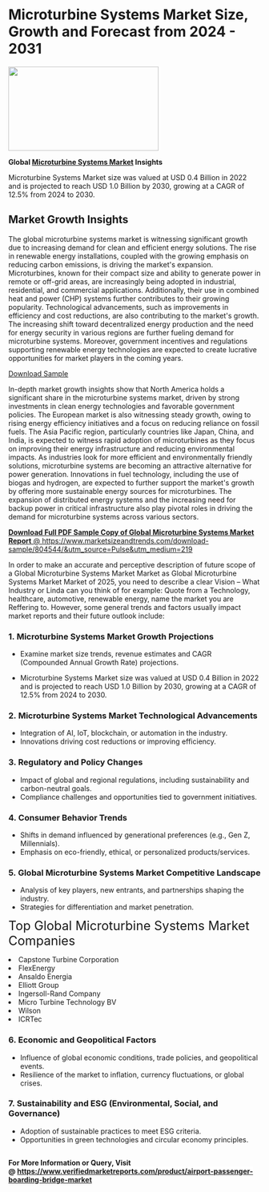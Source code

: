 <H1>Microturbine Systems Market Size, Growth and Forecast from 2024 - 2031</H1><img class="aligncenter size-medium wp-image-584254" src="https://thirdeyenews.in/wp-content/uploads/2024/09/Global-Market-Research-300x168.jpeg" alt="" width="300" height="168" /><p><strong>Global&nbsp;<a href="https://www.marketsizeandtrends.com/download-sample/804544/&amp;utm_source=Pulse&amp;utm_medium=219">Microturbine Systems Market</a> Insights</strong></p><p>Microturbine Systems Market size was valued at USD 0.4 Billion in 2022 and is projected to reach USD 1.0 Billion by 2030, growing at a CAGR of 12.5% from 2024 to 2030.</p><p><h2>Market Growth Insights</h2> <p>The global microturbine systems market is witnessing significant growth due to increasing demand for clean and efficient energy solutions. The rise in renewable energy installations, coupled with the growing emphasis on reducing carbon emissions, is driving the market's expansion. Microturbines, known for their compact size and ability to generate power in remote or off-grid areas, are increasingly being adopted in industrial, residential, and commercial applications. Additionally, their use in combined heat and power (CHP) systems further contributes to their growing popularity. Technological advancements, such as improvements in efficiency and cost reductions, are also contributing to the market's growth. The increasing shift toward decentralized energy production and the need for energy security in various regions are further fueling demand for microturbine systems. Moreover, government incentives and regulations supporting renewable energy technologies are expected to create lucrative opportunities for market players in the coming years.</p> <p><a href="#">Download Sample</a></p> <p>In-depth market growth insights show that North America holds a significant share in the microturbine systems market, driven by strong investments in clean energy technologies and favorable government policies. The European market is also witnessing steady growth, owing to rising energy efficiency initiatives and a focus on reducing reliance on fossil fuels. The Asia Pacific region, particularly countries like Japan, China, and India, is expected to witness rapid adoption of microturbines as they focus on improving their energy infrastructure and reducing environmental impacts. As industries look for more efficient and environmentally friendly solutions, microturbine systems are becoming an attractive alternative for power generation. Innovations in fuel technology, including the use of biogas and hydrogen, are expected to further support the market's growth by offering more sustainable energy sources for microturbines. The expansion of distributed energy systems and the increasing need for backup power in critical infrastructure also play pivotal roles in driving the demand for microturbine systems across various sectors.</p> <p><a href="#"></p><p><span class=""><strong>Download Full PDF Sample Copy of Global Microturbine Systems Market Report</strong> @ <a href="https://www.marketsizeandtrends.com/download-sample/804544/&amp;utm_source=Pulse&amp;utm_medium=219" target="_blank">https://www.marketsizeandtrends.com/download-sample/804544/&amp;utm_source=Pulse&amp;utm_medium=219</a></span></p><p>In order to make an accurate and perceptive description of future scope of a Global&nbsp;Microturbine Systems Market Market as Global&nbsp;Microturbine Systems Market Market of 2025, you need to describe a clear Vision &ndash; What Industry or Linda can you think of for example: Quote from a Technology, healthcare, automotive, renewable energy, name the market you are Reffering to. However, some general trends and factors usually impact market reports and their future outlook include:</p><h3>1.&nbsp;<strong>Microturbine Systems Market Growth Projections</strong></h3><ul><li>Examine market size trends, revenue estimates and CAGR (Compounded Annual Growth Rate) projections.</li><li><p>Microturbine Systems Market size was valued at USD 0.4 Billion in 2022 and is projected to reach USD 1.0 Billion by 2030, growing at a CAGR of 12.5% from 2024 to 2030.</p></li></ul><h3>2.&nbsp;<strong>Microturbine Systems Market Technological Advancements</strong></h3><ul><li>Integration of AI, IoT, blockchain, or automation in the industry.</li><li>Innovations driving cost reductions or improving efficiency.</li></ul><h3>3.&nbsp;<strong>Regulatory and Policy Changes</strong></h3><ul><li>Impact of global and regional regulations, including sustainability and carbon-neutral goals.</li><li>Compliance challenges and opportunities tied to government initiatives.</li></ul><h3>4.&nbsp;<strong>Consumer Behavior Trends</strong></h3><ul><li>Shifts in demand influenced by generational preferences (e.g., Gen Z, Millennials).</li><li>Emphasis on eco-friendly, ethical, or personalized products/services.</li></ul><h3>5.&nbsp;<strong>Global Microturbine Systems Market Competitive Landscape</strong></h3><ul><li>Analysis of key players, new entrants, and partnerships shaping the industry.</li><li>Strategies for differentiation and market penetration.</li></ul><p data-pm-slice="1 1 []"><span style="color: inherit; font-family: inherit; font-size: 25px;">Top Global Microturbine Systems Market Companies</span></p><div class="" data-test-id=""><p><li>Capstone Turbine Corporation</li><li> FlexEnergy</li><li> Ansaldo Energia</li><li> Elliott Group</li><li> Ingersoll-Rand Company</li><li> Micro Turbine Technology BV</li><li> Wilson</li><li> ICRTec</li></p></div><h3>6.&nbsp;<strong>Economic and Geopolitical Factors</strong></h3><ul><li>Influence of global economic conditions, trade policies, and geopolitical events.</li><li>Resilience of the market to inflation, currency fluctuations, or global crises.</li></ul><h3>7.&nbsp;<strong>Sustainability and ESG (Environmental, Social, and Governance)</strong></h3><ul><li>Adoption of sustainable practices to meet ESG criteria.</li><li>Opportunities in green technologies and circular economy principles.</li></ul><h2><strong style="font-size: 14px;">For More Information or Query, Visit @&nbsp;</strong><a style="background-color: #ffffff; font-size: 14px;" href="https://www.marketsizeandtrends.com/report/microturbine-systems-market/" target="_blank">https://www.verifiedmarketreports.com/product/airport-passenger-boarding-bridge-market</a></h2>
